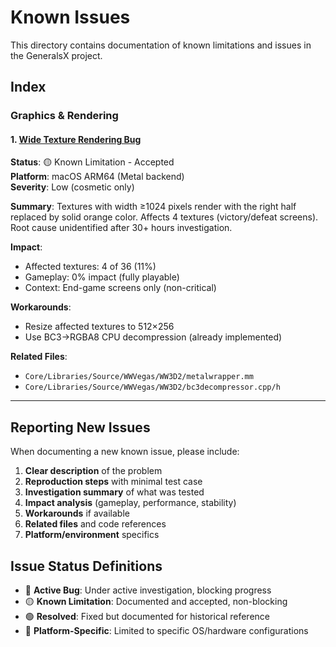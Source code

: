 # Known Issues

This directory contains documentation of known limitations and issues in the GeneralsX project.

## Index

### Graphics & Rendering

#### 1. [Wide Texture Rendering Bug](WIDE_TEXTURE_RENDERING_BUG.md)

**Status**: 🟡 Known Limitation - Accepted  
**Platform**: macOS ARM64 (Metal backend)  
**Severity**: Low (cosmetic only)

**Summary**: Textures with width ≥1024 pixels render with the right half replaced by solid orange color. Affects 4 textures (victory/defeat screens). Root cause unidentified after 30+ hours investigation.

**Impact**:

- Affected textures: 4 of 36 (11%)
- Gameplay: 0% impact (fully playable)
- Context: End-game screens only (non-critical)

**Workarounds**:

- Resize affected textures to 512×256
- Use BC3→RGBA8 CPU decompression (already implemented)

**Related Files**:

- `Core/Libraries/Source/WWVegas/WW3D2/metalwrapper.mm`
- `Core/Libraries/Source/WWVegas/WW3D2/bc3decompressor.cpp/h`

---

## Reporting New Issues

When documenting a new known issue, please include:

1. **Clear description** of the problem
2. **Reproduction steps** with minimal test case
3. **Investigation summary** of what was tested
4. **Impact analysis** (gameplay, performance, stability)
5. **Workarounds** if available
6. **Related files** and code references
7. **Platform/environment** specifics

## Issue Status Definitions

- 🔴 **Active Bug**: Under active investigation, blocking progress
- 🟡 **Known Limitation**: Documented and accepted, non-blocking
- 🟢 **Resolved**: Fixed but documented for historical reference
- 🔵 **Platform-Specific**: Limited to specific OS/hardware configurations

